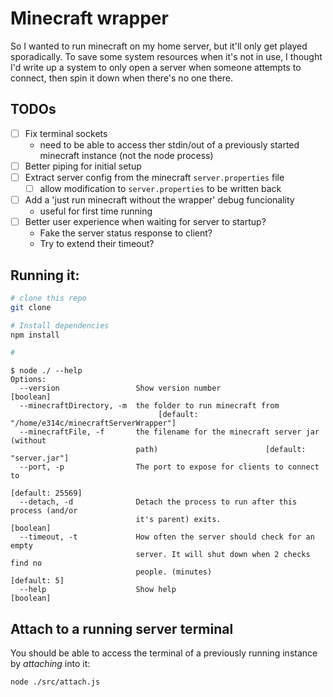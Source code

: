 # Minecraft wrapper

So I wanted to run minecraft on my home server, but it'll only get played sporadically. To save some system resources when it's not in use, I thought I'd write up a system to only open a server when someone attempts to connect, then spin it down when there's no one there.  

## TODOs
- [ ] Fix terminal sockets
   - need to be able to access ther stdin/out of a previously started minecraft instance (not the node process)
- [ ] Better piping for initial setup
- [ ] Extract server config from the minecraft `server.properties` file
  - [ ] allow modification to `server.properties` to be written back
- [ ] Add a 'just run minecraft without the wrapper' debug funcionality
  - useful for first time running 
- [ ] Better user experience when waiting for server to startup?
  - Fake the server status response to client?
  - Try to extend their timeout?

## Running it:
```sh
# clone this repo
git clone 

# Install dependencies
npm install

# 
```

```
$ node ./ --help
Options:
  --version                 Show version number                        [boolean]
  --minecraftDirectory, -m  the folder to run minecraft from
                                 [default: "/home/e314c/minecraftServerWrapper"]
  --minecraftFile, -f       the filename for the minecraft server jar (without
                            path)                        [default: "server.jar"]
  --port, -p                The port to expose for clients to connect to
                                                                [default: 25569]
  --detach, -d              Detach the process to run after this process (and/or
                            it's parent) exits.                        [boolean]
  --timeout, -t             How often the server should check for an empty
                            server. It will shut down when 2 checks find no
                            people. (minutes)                       [default: 5]
  --help                    Show help                                  [boolean]
  ```

## Attach to a running server terminal
You should be able to access the terminal of a previously running instance by _attaching_ into it:
```
node ./src/attach.js
```
